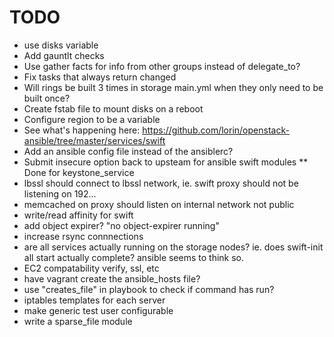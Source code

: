 # TODO
* use disks variable
* Add gauntlt checks
* Use gather facts for info from other groups instead of delegate_to?
* Fix tasks that always return changed
* Will rings be built 3 times in storage main.yml when they only need to be built once?
* Create fstab file to mount disks on a reboot
* Configure region to be a variable
* See what's happening here: https://github.com/lorin/openstack-ansible/tree/master/services/swift
* Add an ansible config file instead of the ansiblerc?
* Submit insecure option back to upsteam for ansible swift modules
** Done for keystone_service
* lbssl should connect to lbssl network, ie. swift proxy should not be listening on 192...
* memcached on proxy should listen on internal network not public
* write/read affinity for swift
* add object expirer? "no object-expirer running"
* increase rsync connnections
* are all services actually running on the storage nodes? ie. does swift-init all start actually complete? ansible seems to think so.
* EC2 compatability verify, ssl, etc
* have vagrant create the ansible_hosts file?
* use "creates_file" in playbook to check if command has run?
* iptables templates for each server
* make generic test user configurable
* write a sparse_file module